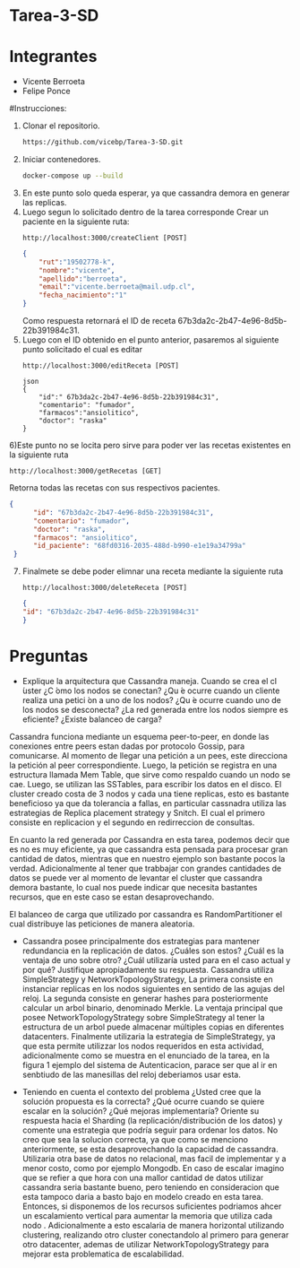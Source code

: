 # Tarea-3-SD

# Integrantes
  - Vicente Berroeta
  - Felipe Ponce

#Instrucciones:
1) Clonar el repositorio.
    ```bash
    https://github.com/vicebp/Tarea-3-SD.git
    ```
2) Iniciar contenedores.
    ```bash
    docker-compose up --build
    ```
3) En este punto solo queda esperar, ya que cassandra demora en generar las replicas.
4) Luego segun lo solicitado dentro de la tarea corresponde Crear un paciente en la siguiente ruta:
    ```url
    http://localhost:3000/createClient [POST]
    ```
    ```json
    {
        "rut":"19502778-k",
        "nombre":"vicente",
        "apellido":"berroeta",
        "email":"vicente.berroeta@mail.udp.cl",
        "fecha_nacimiento":"1"
    }
    ```
    Como respuesta retornará el ID de receta 67b3da2c-2b47-4e96-8d5b-22b391984c31.
5) Luego con el ID obtenido en el punto anterior, pasaremos al siguiente punto solicitado el cual es editar   
    ```url
    http://localhost:3000/editReceta [POST]
    ```
    ```
    json
    {
        "id":" 67b3da2c-2b47-4e96-8d5b-22b391984c31",
        "comentario": "fumador",
        "farmacos":"ansiolitico",
        "doctor": "raska"
    }
    ```
6)Este punto no se locita pero sirve para poder ver las recetas existentes en la siguiente ruta
  ```url
  http://localhost:3000/getRecetas [GET]
  ```
  Retorna todas las recetas con sus respectivos pacientes.
  ```json
  {
        "id": "67b3da2c-2b47-4e96-8d5b-22b391984c31",
        "comentario": "fumador",
        "doctor": "raska",
        "farmacos": "ansiolitico",
        "id_paciente": "68fd0316-2035-488d-b990-e1e19a34799a"
   }
   ```
7) Finalmete se debe poder elimnar una receta mediante la siguiente ruta
    ```url
    http://localhost:3000/deleteReceta [POST]
    ```
    ```json
    {
    "id": "67b3da2c-2b47-4e96-8d5b-22b391984c31"
    }
    ```
# Preguntas
   - Explique la arquitectura que Cassandra maneja. Cuando se crea el cl ́uster ¿C ́omo los nodos se conectan? ¿Qu ́e
        ocurre cuando un cliente realiza una petici ́on a uno de los nodos? ¿Qu ́e ocurre cuando uno de los nodos se desconecta?
        ¿La red generada entre los nodos siempre es eficiente? ¿Existe balanceo de carga?
        
Cassandra funciona mediante un esquema peer-to-peer, en donde las conexiones entre peers estan dadas por protocolo Gossip, para comunicarse.
Al momento de llegar una petición a un pees, este direcciona la petición al peer correspondiente. Luego, la petición se registra en una estructura llamada Mem Table, que sirve como respaldo cuando un nodo se cae. Luego, se utilizan las SSTables, para escribir los datos en el disco. 
El cluster creado costa de 3 nodos y cada una tiene replicas, esto es bastante beneficioso ya que da tolerancia a fallas, en particular cassnadra utiliza las estrategias de Replica placement strategy y Snitch. El cual el primero consiste en replicacion y el segundo en redirreccion de consultas.

En cuanto la red generada por Cassandra en esta tarea, podemos decir que es no es muy eficiente, ya que cassandra esta pensada para procesar gran cantidad de datos, mientras que en nuestro ejemplo son bastante pocos la verdad. Adicionalmente al tener que trabbajar con grandes cantidades de datos se puede ver al momento de levantar el cluster que cassandra demora bastante, lo cual nos puede indicar que necesita bastantes recursos, que en este caso se estan desaprovechando.

El balanceo de carga que utilizado por cassandra es RandomPartitioner el cual distribuye las peticiones de manera aleatoria.

   - Cassandra posee principalmente dos estrategias para mantener redundancia en la replicación de datos. ¿Cuáles son estos? ¿Cuál es la ventaja de uno sobre otro?             ¿Cuál utilizaría usted para en el caso actual y por qué? Justifique apropiadamente su respuesta.
Cassandra utiliza SimpleStrategy y NetworkTopologyStrategy,  La primera consiste en instanciar replicas en los nodos siguientes en sentido de las agujas del reloj.
La segunda consiste en generar hashes para posteriormente calcular un arbol binario, denominado Merkle.
La ventaja principal que posee NetworkTopologyStrategy sobre SimpleStrategy al tener la estructura de un arbol puede almacenar múltiples copias en diferentes datacenters.
Finalmente utilizaria la estrategia de SimpleStrategy, ya que esta permite utilizzar los nodos requeridos en esta actividad, adicionalmente como se muestra en el enunciado de la tarea, en la figura 1 ejemplo del sistema de Autenticacion, parace ser que al ir en senbtiudo de las manesillas del reloj deberiamos usar esta.

   - Teniendo en cuenta el contexto del problema ¿Usted cree que la solución propuesta es la correcta? ¿Qué ocurre cuando se quiere escalar en la solución? ¿Qué                mejoras implementaría? Oriente su respuesta hacia el Sharding (la replicación/distribución de los datos) y comente una estrategia que podría seguir para          ordenar    los  datos.
No creo que sea la solucion correcta, ya que como se menciono anteriormente, se esta desaprovechando la capacidad de cassandra. Utilizaria otra base de datos no relacional, mas facil de implementar y a menor costo, como por ejemplo Mongodb. En caso de escalar imagino que se refier a que hora con una mallor cantidad de datos utilizar cassandra seria bastante bueno, pero teniendo en consideracion que esta tampoco daria a basto bajo en modelo creado en esta tarea. Entonces, si disponemos de los recursos suficientes podriamos ahcer un escalamiento vertical para aumentar la memoria que utiliza cada nodo . Adicionalmente a esto escalaria de manera horizontal utilizando clustering, realizando otro cluster conectandolo al primero para generar otro datacenter, ademas de utilizar NetworkTopologyStrategy para mejorar esta problematica de escalabilidad.
 
